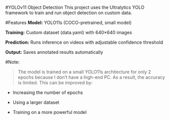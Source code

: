 
#YOLOv11 Object Detection
This project uses the Ultralytics YOLO framework to train and run object detection on custom data.

#Features
**Model:** YOLO11s (COCO-pretrained, small model)

**Training:** Custom dataset (data.yaml) with 640×640 images

**Prediction:** Runs inference on videos with adjustable confidence threshold

**Output:** Saves annotated results automatically

#Note:
> The model is trained on a small YOLO11s architecture for only 2 epochs because I don’t have a high-end PC.
> As a result, the accuracy is limited. This can be improved by:

- Increasing the number of epochs

- Using a larger dataset

- Training on a more powerful model
